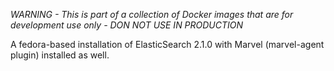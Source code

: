 *WARNING - This is part of a collection of Docker images that are for development use only - DON NOT USE IN PRODUCTION*

A fedora-based installation of ElasticSearch 2.1.0 with Marvel (marvel-agent plugin) installed as well.
